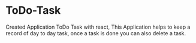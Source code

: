 # ToDo-Task 
Created Application ToDo Task with react, This Application helps to keep a record of day to day task, once a task is done you can also delete a task.
